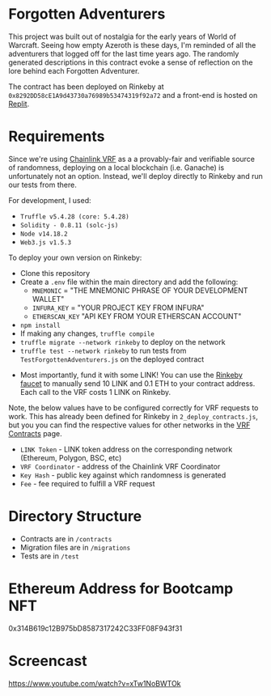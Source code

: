 # Forgotten Adventurers
This project was built out of nostalgia for the early years of World of Warcraft. Seeing how empty Azeroth is these days, I'm reminded of all the adventurers that logged off for the last time years ago. The randomly generated descriptions in this contract evoke a sense of reflection on the lore behind each Forgotten Adventurer.

The contract has been deployed on Rinkeby at `0x8292DD58cE1A9d43730a76989b53474319f92a72` and a front-end is hosted on [Replit](https://forgotten-adventurers.mattkalebic.repl.co/). 

# Requirements 
Since we're using [Chainlink VRF](https://docs.chain.link/docs/chainlink-vrf/) as a a provably-fair and verifiable source of randomness, deploying on a local blockchain (i.e. Ganache) is unfortunately not an option. Instead, we'll deploy directly to Rinkeby and run our tests from there. 

For development, I used:
- `Truffle v5.4.28 (core: 5.4.28)`
- `Solidity - 0.8.11 (solc-js)`
- `Node v14.18.2`
- `Web3.js v1.5.3`

To deploy your own version on Rinkeby:
- Clone this repository
- Create a `.env` file within the main directory and add the following:
    - `MNEMONIC` = "THE MNEMONIC PHRASE OF YOUR DEVELOPMENT WALLET"
    - `INFURA_KEY` = "YOUR PROJECT KEY FROM INFURA"
    - `ETHERSCAN_KEY` "API KEY FROM YOUR ETHERSCAN ACCOUNT"
- `npm install`
- If making any changes, `truffle compile`
- `truffle migrate --network rinkeby` to deploy on the network
- `truffle test --network rinkeby` to run tests from `TestForgottenAdventurers.js` on the deployed contract
* Most importantly, fund it with some LINK! You can use the [Rinkeby faucet](https://faucets.chain.link/rinkeby) to manually send 10 LINK and 0.1 ETH to your contract address. Each call to the VRF costs 1 LINK on Rinkeby. 

Note, the below values have to be configured correctly for VRF requests to work. This has already been defined for Rinkeby in `2_deploy_contracts.js`, but you you can find the respective values for other networks in the [VRF Contracts](https://docs.chain.link/docs/vrf-contracts/) page.
- `LINK Token` - LINK token address on the corresponding network (Ethereum, Polygon, BSC, etc)
- `VRF Coordinator` - address of the Chainlink VRF Coordinator
- `Key Hash` - public key against which randomness is generated
- `Fee` - fee required to fulfill a VRF request

# Directory Structure
- Contracts are in `/contracts`
- Migration files are in `/migrations`
- Tests are in `/test`

# Ethereum Address for Bootcamp NFT
0x314B619c12B975bD8587317242C33FF08F943f31

# Screencast
https://www.youtube.com/watch?v=xTw1NoBWTOk 